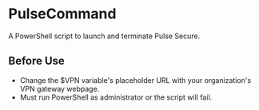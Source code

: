 # PulseCommand
A PowerShell script to launch and terminate Pulse Secure.

## Before Use
* Change the $VPN variable's placeholder URL with your organization's VPN gateway webpage.
* Must run PowerShell as administrator or the script will fail.
